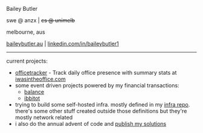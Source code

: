 Bailey Butler

swe @ anzx |
~~cs @ unimelb~~

melbourne, aus

[baileybutler.au](https://baileybutler.au) |
[linkedin.com/in/baileybutler1](https://linkedin.com/in/baileybutler1)

---

current projects:
- [officetracker](https://github.com/baely/officetracker) - Track daily office presence with summary stats at [iwasintheoffice.com](https://iwasintheoffice.com)
- some event driven projects powered by my financial transactions:
  - [balance](https://github.com/baely/balance)
  - [ibbitot](https://github.com/baely/officer)
- trying to build some self-hosted infra. mostly defined in my [infra repo](https://github.com/baely/infra). there's some other stuff created outside those definitions but they're mostly network related
- i also do the annual advent of code and [publish my solutions](https://github.com/baely/advent-of-code)
